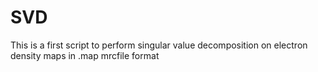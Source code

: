 # SVD
This is a first script to perform singular value decomposition on electron density maps in .map mrcfile format
